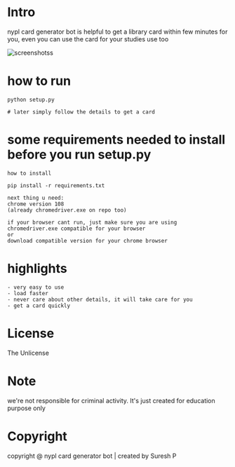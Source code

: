 # Intro

nypl card generator bot is helpful to get a library card within few minutes for you, even you can use the card for your studies use too

![screenshotss](https://user-images.githubusercontent.com/112636345/207250174-57f753f9-53ec-466e-aa16-11aa7386938d.jpg)

# how to run

    python setup.py

    # later simply follow the details to get a card


# some requirements needed to install before you run setup.py

    how to install

    pip install -r requirements.txt

    next thing u need:
    chrome version 108
    (already chromedriver.exe on repo too)

    if your browser cant run, just make sure you are using chromedriver.exe compatible for your browser
    or 
    download compatible version for your chrome browser


# highlights

    - very easy to use
    - load faster
    - never care about other details, it will take care for you
    - get a card quickly



# License
The Unlicense

# Note
we're not responsible for criminal activity.
It's just created for education purpose only

# Copyright
copyright @ nypl card generator bot | created by Suresh P
